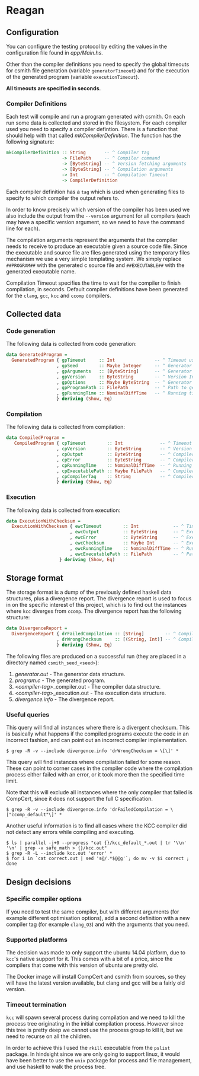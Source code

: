 
# Reagan

## Configuration

You can configure the testing protocol by editing the values in the configuration file found in _app/Main.hs_.

Other than the compiler definitions you need to specify the global timeouts for csmith file generation (variable `generatorTimeout`) and for the execution of the generated program (variable `executionTimeout`). 

**All timeouts are specified in seconds**.

### Compiler Definitions

Each test will compile and run a program generated with csmith. On each run some data is collected and stored in the filesystem. For each compiler used you need to specify a compiler defintion. There is a function that should help with that called _mkCompilerDefinition_. The function has the following signature:

```haskell
mkCompilerDefinition :: String       -- ^ Compiler tag
                     -> FilePath     -- ^ Compiler command
                     -> [ByteString] -- ^ Version fetching arguments
                     -> [ByteString] -- ^ Compilation arguments
                     -> Int          -- ^ Compilation Timeout
                     -> CompilerDefinition
```

Each compiler definition has a `tag` which is used when generating files to specify to which compiler the output refers to.

In order to know precisely which version of the compiler has been used we also include the output from the `--version` argument for all compilers (each may have a specific version argument, so we need to have the command line for each).

The compilation arguments represent the arguments that the compiler needs to receive to produce an executable given a source code file. Since the executable and source file are files generated using the temporary files mechanism we use a very simple templating system. We simply replace `##PROGRAM##` with the generated c source file and `##EXECUTABLE##` with the generated executable name.

Compilation Timeout specifies the time to wait for the compiler to finish compilation, in seconds. Default compiler definitions have been generated for the `clang`, `gcc`, `kcc` and `ccomp` compilers.

## Collected data

### Code generation

The following data is collected from code generation:

```haskell
data GeneratedProgram =
  GeneratedProgram { gpTimeout     :: Int               -- ^ Timeout used for generation (seconds)
                   , gpSeed        :: Maybe Integer     -- ^ Generator seed
                   , gpArguments   :: [ByteString]      -- ^ Generator arguments
                   , gpVersion     :: ByteString        -- ^ Version Information
                   , gpOptions     :: Maybe ByteString  -- ^ Generator options (parsed from output)
                   , gpProgramPath :: FilePath          -- ^ Path to generator program
                   , gpRunningTime :: NominalDiffTime   -- ^ Running time
                   } deriving (Show, Eq)
```

### Compilation

The following data is collected from compilation:

```haskell
data CompiledProgram =
   CompiledProgram { cpTimeout        :: Int              -- ^ Timeout used for compilation
                   , cpVersion        :: ByteString       -- ^ Version information
                   , cpOutput         :: ByteString       -- ^ Compiler output
                   , cpError          :: ByteString       -- ^ Compiler errors
                   , cpRunningTime    :: NominalDiffTime  -- ^ Running time
                   , cpExecutablePath :: Maybe FilePath   -- ^ Compiler path
                   , cpCompilerTag    :: String           -- ^ Compiler tag
                   } deriving (Show, Eq)
```

### Execution

The following data is collected from execution:

```haskell
data ExecutionWithChecksum =
  ExecutionWithChecksum { ewcTimeout        :: Int             -- ^ Timeout used for execution
                        , ewcOutput         :: ByteString      -- ^ Execution output
                        , ewcError          :: ByteString      -- ^ Execution errors
                        , ewcChecksum       :: Maybe Int       -- ^ Execution checksum
                        , ewcRunningTime    :: NominalDiffTime -- ^ Running time
                        , ewcExecutablePath :: FilePath        -- ^ Path to executable
                    } deriving (Show, Eq)
```

## Storage format

The storage format is a dump of the previously defined haskell data structures, plus a divergence report. The divergence report is used to focus in on the specific interest of this project, which is to find out the instances where `kcc` diverges from `ccomp`. The divergence report has the following structure:

```haskell
data DivergenceReport =
  DivergenceReport { drFailedCompilation :: [String]        -- ^ Compiler tags that failed compilation.
                   , drWrongChecksum     :: [(String, Int)] -- ^ Compiler tags and divergent checksums.
                   } deriving (Show, Eq)
```

The following files are produced on a successful run (they are placed in a directory named `csmith_seed_<seed>`):

1. _generator.out_ - The generator data structure.
2. _program.c_ - The generated program.
3. &lt;_compiler-tag_&gt;_compiler.out - The compiler data structure.
4. &lt;_compiler-tag_&gt;_execution.out - The execution data structure.
5. _divergence.info_ - The divergence report.

### Useful queries

This query will find all instances where there is a divergent checksum. This is basically what happens if the compiled programs execute the code in an incorrect fashion, and can point out an incorrect compiler implementation.

```shell
$ grep -R -v --include divergence.info 'drWrongChecksum = \[\]' *
```

This query will find instances where compilation failed for some reason. These can point to corner cases in the compiler code where the compilation process either failed with an error, or it took more then the specified time limit. 

Note that this will exclude all instances where the only compiler that failed is CompCert, since it does not support the full C specification.

```shell
$ grep -R -v --include divergence.info 'drFailedCompilation = \["ccomp_default"\]' *
```

Another useful information is to find all cases where the KCC compiler did not detect any errors while compiling and executing.

```shell
$ ls | parallel -j+0 --progress "cat {}/kcc_default_*.out | tr '\\n' '\n' | grep -v safe_math > {}/kcc.out"
$ grep -R -L --include kcc.out 'error' *
$ for i in `cat correct.out | sed 's@/.*$@@g'`; do mv -v $i correct ; done
```

## Design decisions

### Specific compiler options

If you need to test the same compiler, but with different arguments (for example different optimisation options), add a second definition with a new compiler tag (for example `clang_O3`) and with the arguments that you need.

### Supported platforms

The decision was made to only support the ubuntu 14.04 platform, due to `kcc`'s native support for it. This comes with a bit of a price, since the compilers that come with this version of ubuntu are pretty old.

The Docker image will install CompCert and csmith from sources, so they will have the latest version available, but clang and gcc will be a fairly old version.

### Timeout termination

`kcc` will spawn several process during compilation and we need to kill the process tree originating in the initial compilation process. However since this tree is pretty deep we cannot use the process group to kill it, but we need to recurse on all the children.

In order to achieve this I used the `rkill` executable from the `pslist` package. In hindsight since we are only going to support linux, it would have been better to use the `unix` package for process and file management, and use haskell to walk the process tree.
